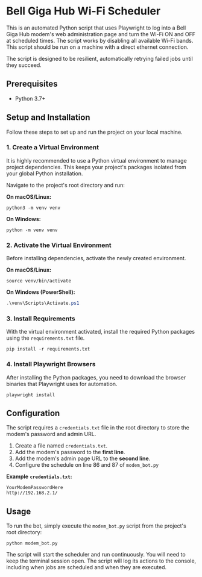 # Bell Giga Hub Wi-Fi Scheduler

This is an automated Python script that uses Playwright to log into a Bell Giga Hub modem's web administration page and turn the Wi-Fi ON and OFF at scheduled times. The script works by disabling all available Wi-Fi bands. This script should be run on a machine with a direct ethernet connection.

The script is designed to be resilient, automatically retrying failed jobs until they succeed.

## Prerequisites

* Python 3.7+

## Setup and Installation

Follow these steps to set up and run the project on your local machine.

### 1. Create a Virtual Environment

It is highly recommended to use a Python virtual environment to manage project dependencies. This keeps your project's packages isolated from your global Python installation.

Navigate to the project's root directory and run:

**On macOS/Linux:**

```Shell
python3 -m venv venv
```

**On Windows:**

```Shell
python -m venv venv
```

### 2. Activate the Virtual Environment

Before installing dependencies, activate the newly created environment.

**On macOS/Linux:**

```Shell
source venv/bin/activate
```

**On Windows (PowerShell):**

```PowerShell
.\venv\Scripts\Activate.ps1
```

### 3. Install Requirements

With the virtual environment activated, install the required Python packages using the `requirements.txt` file.

```Shell
pip install -r requirements.txt
```

### 4. Install Playwright Browsers

After installing the Python packages, you need to download the browser binaries that Playwright uses for automation.

```Shell
playwright install
```

## Configuration

The script requires a `credentials.txt` file in the root directory to store the modem's password and admin URL.

1. Create a file named `credentials.txt`.
2. Add the modem's password to the **first line**.
3. Add the modem's admin page URL to the **second line**.
4. Configure the schedule on line 86 and 87 of `modem_bot.py`

**Example** **`credentials.txt`:**

```
YourModemPasswordHere
http://192.168.2.1/
```

## Usage

To run the bot, simply execute the `modem_bot.py` script from the project's root directory:

```Shell
python modem_bot.py
```

The script will start the scheduler and run continuously. You will need to keep the terminal session open. The script will log its actions to the console, including when jobs are scheduled and when they are executed.
